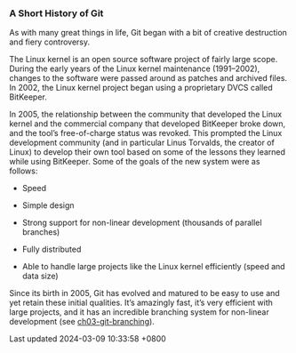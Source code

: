 ### A Short History of Git

As with many great things in life, Git began with a bit of creative
destruction and fiery controversy.

The Linux kernel is an open source software project of fairly large
scope. During the early years of the Linux kernel maintenance
(1991–2002), changes to the software were passed around as patches and
archived files. In 2002, the Linux kernel project began using a
proprietary DVCS called BitKeeper.

In 2005, the relationship between the community that developed the Linux
kernel and the commercial company that developed BitKeeper broke down,
and the tool’s free-of-charge status was revoked. This prompted the
Linux development community (and in particular Linus Torvalds, the
creator of Linux) to develop their own tool based on some of the lessons
they learned while using BitKeeper. Some of the goals of the new system
were as follows:

- Speed

- Simple design

- Strong support for non-linear development (thousands of parallel
  branches)

- Fully distributed

- Able to handle large projects like the Linux kernel efficiently (speed
  and data size)

Since its birth in 2005, Git has evolved and matured to be easy to use
and yet retain these initial qualities. It’s amazingly fast, it’s very
efficient with large projects, and it has an incredible branching system
for non-linear development (see
[ch03-git-branching](ch03-git-branching.md#ch03-git-branching)).

Last updated 2024-03-09 10:33:58 +0800
